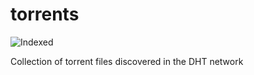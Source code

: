 torrents 
========
![Indexed](https://img.shields.io/badge/indexed-85097-blue)

Collection of torrent files discovered in the DHT network
